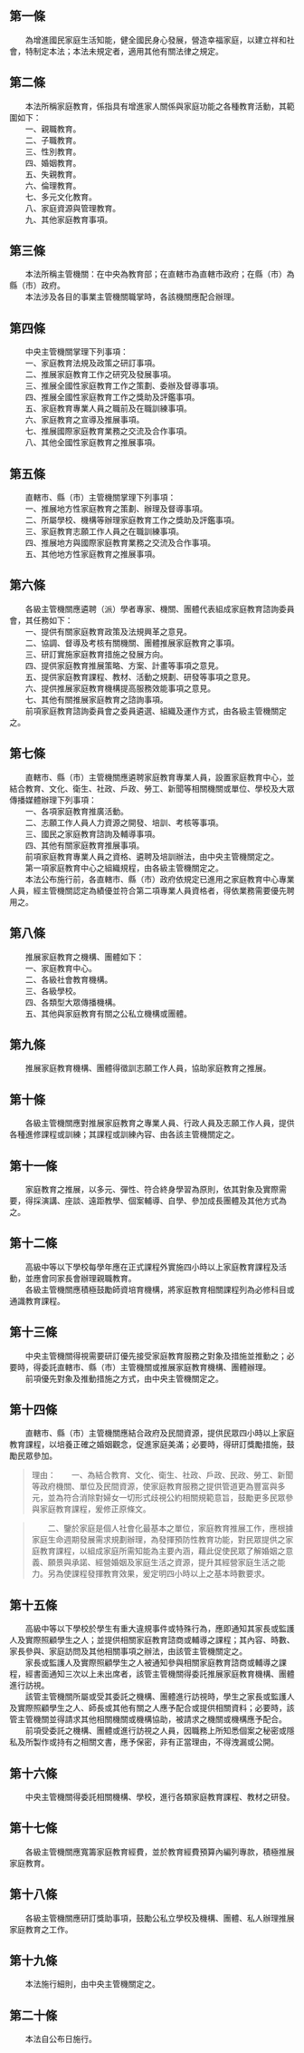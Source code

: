第一條 
-------
　　為增進國民家庭生活知能，健全國民身心發展，營造幸福家庭，以建立祥和社會，特制定本法；本法未規定者，適用其他有關法律之規定。  


第二條 
-------
　　本法所稱家庭教育，係指具有增進家人關係與家庭功能之各種教育活動，其範圍如下：  
　　一、親職教育。  
　　二、子職教育。  
　　三、性別教育。  
　　四、婚姻教育。  
　　五、失親教育。  
　　六、倫理教育。  
　　七、多元文化教育。  
　　八、家庭資源與管理教育。  
　　九、其他家庭教育事項。  


第三條 
-------
　　本法所稱主管機關：在中央為教育部；在直轄市為直轄市政府；在縣（市）為縣（市）政府。  
　　本法涉及各目的事業主管機關職掌時，各該機關應配合辦理。  


第四條 
-------
　　中央主管機關掌理下列事項：  
　　一、家庭教育法規及政策之研訂事項。  
　　二、推展家庭教育工作之研究及發展事項。  
　　三、推展全國性家庭教育工作之策劃、委辦及督導事項。  
　　四、推展全國性家庭教育工作之獎助及評鑑事項。  
　　五、家庭教育專業人員之職前及在職訓練事項。  
　　六、家庭教育之宣導及推展事項。  
　　七、推展國際家庭教育業務之交流及合作事項。  
　　八、其他全國性家庭教育之推展事項。  


第五條 
-------
　　直轄市、縣（市）主管機關掌理下列事項：  
　　一、推展地方性家庭教育之策劃、辦理及督導事項。  
　　二、所屬學校、機構等辦理家庭教育工作之獎助及評鑑事項。  
　　三、家庭教育志願工作人員之在職訓練事項。  
　　四、推展地方與國際家庭教育業務之交流及合作事項。  
　　五、其他地方性家庭教育之推展事項。  


第六條 
-------
　　各級主管機關應遴聘（派）學者專家、機關、團體代表組成家庭教育諮詢委員會，其任務如下：  
　　一、提供有關家庭教育政策及法規興革之意見。  
　　二、協調、督導及考核有關機關、團體推展家庭教育之事項。  
　　三、研訂實施家庭教育措施之發展方向。  
　　四、提供家庭教育推展策略、方案、計畫等事項之意見。  
　　五、提供家庭教育課程、教材、活動之規劃、研發等事項之意見。  
　　六、提供推展家庭教育機構提高服務效能事項之意見。  
　　七、其他有關推展家庭教育之諮詢事項。  
　　前項家庭教育諮詢委員會之委員遴選、組織及運作方式，由各級主管機關定之。  


第七條 
-------
　　直轄市、縣（市）主管機關應遴聘家庭教育專業人員，設置家庭教育中心，並結合教育、文化、衛生、社政、戶政、勞工、新聞等相關機關或單位、學校及大眾傳播媒體辦理下列事項：  
　　一、各項家庭教育推廣活動。  
　　二、志願工作人員人力資源之開發、培訓、考核等事項。  
　　三、國民之家庭教育諮詢及輔導事項。  
　　四、其他有關家庭教育推展事項。  
　　前項家庭教育專業人員之資格、遴聘及培訓辦法，由中央主管機關定之。  
　　第一項家庭教育中心之組織規程，由各級主管機關定之。  
　　本法公布施行前，各直轄市、縣（市）政府依規定已進用之家庭教育中心專業人員，經主管機關認定為績優並符合第二項專業人員資格者，得依業務需要優先聘用之。  


第八條 
-------
　　推展家庭教育之機構、團體如下：  
　　一、家庭教育中心。  
　　二、各級社會教育機構。  
　　三、各級學校。  
　　四、各類型大眾傳播機構。  
　　五、其他與家庭教育有關之公私立機構或團體。  


第九條 
-------
　　推展家庭教育機構、團體得徵訓志願工作人員，協助家庭教育之推展。  


第十條 
-------
　　各級主管機關應對推展家庭教育之專業人員、行政人員及志願工作人員，提供各種進修課程或訓練；其課程或訓練內容、由各該主管機關定之。  


第十一條 
---------
　　家庭教育之推展，以多元、彈性、符合終身學習為原則，依其對象及實際需要，得採演講、座談、遠距教學、個案輔導、自學、參加成長團體及其他方式為之。  


第十二條 
---------
　　高級中等以下學校每學年應在正式課程外實施四小時以上家庭教育課程及活動，並應會同家長會辦理親職教育。  
　　各級主管機關應積極鼓勵師資培育機構，將家庭教育相關課程列為必修科目或通識教育課程。  


第十三條 
---------
　　中央主管機關得視需要研訂優先接受家庭教育服務之對象及措施並推動之；必要時，得委託直轄市、縣（市）主管機關或推展家庭教育機構、團體辦理。  
　　前項優先對象及推動措施之方式，由中央主管機關定之。  


第十四條 
---------
　　直轄市、縣（市）主管機關應結合政府及民間資源，提供民眾四小時以上家庭教育課程，以培養正確之婚姻觀念，促進家庭美滿；必要時，得研訂獎勵措施，鼓勵民眾參加。  
> 理由：　　一、為結合教育、文化、衛生、社政、戶政、民政、勞工、新聞等政府機關、單位及民間資源，使家庭教育服務之提供管道更為豐富與多元，並為符合消除對婦女一切形式歧視公約相關規範意旨，鼓勵更多民眾參與家庭教育課程，爰修正原條文。

> 　　二、鑒於家庭是個人社會化最基本之單位，家庭教育推展工作，應根據家庭生命週期發展需求規劃辦理，為發揮預防性教育功能，對民眾提供之家庭教育課程，以組成家庭所需知能為主要內涵，藉此促使民眾了解婚姻之意義、願景與承諾、經營婚姻及家庭生活之資源，提升其經營家庭生活之能力。另為使課程發揮教育效果，爰定明四小時以上之基本時數要求。



第十五條 
---------
　　高級中等以下學校於學生有重大違規事件或特殊行為，應即通知其家長或監護人及實際照顧學生之人；並提供相關家庭教育諮商或輔導之課程；其內容、時數、家長參與、家庭訪問及其他相關事項之辦法，由該管主管機關定之。  
　　家長或監護人及實際照顧學生之人被通知參與相關家庭教育諮商或輔導之課程，經書面通知三次以上未出席者，該管主管機關得委託推展家庭教育機構、團體進行訪視。  
　　該管主管機關所屬或受其委託之機構、團體進行訪視時，學生之家長或監護人及實際照顧學生之人、師長或其他有關之人應予配合或提供相關資料；必要時，該管主管機關並得請求其他相關機關或機構協助，被請求之機關或機構應予配合。  
　　前項受委託之機構、團體或進行訪視之人員，因職務上所知悉個案之秘密或隱私及所製作或持有之相關文書，應予保密，非有正當理由，不得洩漏或公開。  


第十六條 
---------
　　中央主管機關得委託相關機構、學校，進行各類家庭教育課程、教材之研發。  


第十七條 
---------
　　各級主管機關應寬籌家庭教育經費，並於教育經費預算內編列專款，積極推展家庭教育。  


第十八條 
---------
　　各級主管機關應研訂獎助事項，鼓勵公私立學校及機構、團體、私人辦理推展家庭教育之工作。  


第十九條 
---------
　　本法施行細則，由中央主管機關定之。  


第二十條 
---------
　　本法自公布日施行。